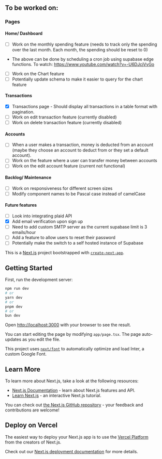 ## To be worked on:

### Pages

#### Home/ Dashboard

- [ ] Work on the monthly spending feature (needs to track only the spending over the last month. Each month, the spending should be reset to 0)
- The above can be done by scheduling a cron job using supabase edge functions. To watch: https://www.youtube.com/watch?v=-U6DJcjVvGo
- [ ] Work on the Chart feature
- [ ] Potentially update schema to make it easier to query for the chart feature

#### Transactions

- [x] Transactions page - Should display all transactions in a table format with pagination.
- [ ] Work on edit transaction feature (currently disabled)
- [ ] Work on delete transaction feature (currently disabled)

#### Accounts

- [ ] When a user makes a transaction, money is deducted from an account (maybe they choose an account to deduct from or they set a default account).
- [ ] Work on the feature where a user can transfer money between accounts
- [ ] Work on the edit account feature (current not functional)

#### Backlog/ Maintenance

- [ ] Work on responsiveness for different screen sizes
- [ ] Modify component names to be Pascal case instead of camelCase

#### Future features

- [ ] Look into integrating plaid API
- [x] Add email verification upon sign up
- [ ] Need to add custom SMTP server as the current supabase limit is 3 emails/hour
- [ ] Add a feature to allow users to reset their password
- [ ] Potentially make the switch to a self hosted instance of Supabase

This is a [Next.js](https://nextjs.org/) project bootstrapped with [`create-next-app`](https://github.com/vercel/next.js/tree/canary/packages/create-next-app).

## Getting Started

First, run the development server:

```bash
npm run dev
# or
yarn dev
# or
pnpm dev
# or
bun dev
```

Open [http://localhost:3000](http://localhost:3000) with your browser to see the result.

You can start editing the page by modifying `app/page.tsx`. The page auto-updates as you edit the file.

This project uses [`next/font`](https://nextjs.org/docs/basic-features/font-optimization) to automatically optimize and load Inter, a custom Google Font.

## Learn More

To learn more about Next.js, take a look at the following resources:

- [Next.js Documentation](https://nextjs.org/docs) - learn about Next.js features and API.
- [Learn Next.js](https://nextjs.org/learn) - an interactive Next.js tutorial.

You can check out [the Next.js GitHub repository](https://github.com/vercel/next.js/) - your feedback and contributions are welcome!

## Deploy on Vercel

The easiest way to deploy your Next.js app is to use the [Vercel Platform](https://vercel.com/new?utm_medium=default-template&filter=next.js&utm_source=create-next-app&utm_campaign=create-next-app-readme) from the creators of Next.js.

Check out our [Next.js deployment documentation](https://nextjs.org/docs/deployment) for more details.
